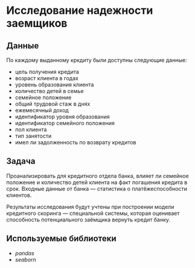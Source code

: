 # Исследование надежности заемщиков

## Данные

По каждому выданному кркдиту были доступны следующие данные:

* цель получения кредита
* возраст клиента в годах
* уровень образования клиента
* количество детей в семье
* семейное положение
* общий трудовой стаж в днях
* ежемесячный доход
* идентификатор уровня образования
* идентификатор семейного положения
* пол клиента
* тип занятости
* имел ли задолженность по возврату кредитов

## Задача

Проанализировать для кредитного отдела банка, влияет ли семейное положение и количество детей клиента на факт погашения кредита в срок. Входные данные от банка — статистика о платёжеспособности клиентов.

Результаты исследования будут учтены при построении модели кредитного скоринга — специальной системы, которая оценивает способность потенциального заёмщика вернуть кредит банку.

## Используемые библиотеки
* *pandas*
* *seaborn*

